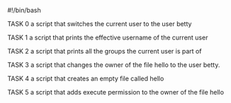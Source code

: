 #!/bin/bash

TASK 0 
 a script that switches the current user to the user betty

TASK 1
a script that prints the effective username of the current user

TASK 2
a script that prints all the groups the current user is part of

TASK 3
a script that changes the owner of the file hello to the user betty.

TASK 4
a script that creates an empty file called hello

TASK 5
a script that adds execute permission to the owner of the file hello
